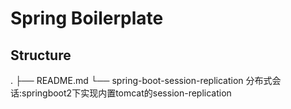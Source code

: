# Spring Boilerplate

## Structure
.
├── README.md
└── spring-boot-session-replication 分布式会话:springboot2下实现内置tomcat的session-replication

